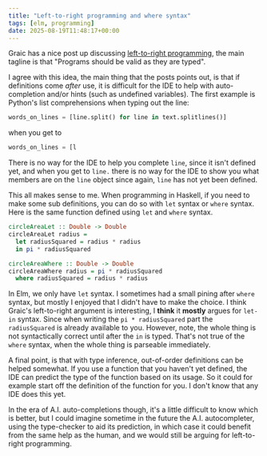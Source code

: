 ```yaml
---
title: "Left-to-right programming and where syntax"
tags: [elm, programming]
date: 2025-08-19T11:48:17+00:00
---
```


Graic has a nice post up discussing [left-to-right programming](https://graic.net/p/left-to-right-programming), the main tagline is that "Programs should be valid as they are typed".

I agree with this idea, the main thing that the posts points out, is that if definitions come *after* use, it is difficult for the IDE to help with auto-completion and/or hints (such as undefined variables). The first example is Python's list comprehensions when typing out the line:

```python
words_on_lines = [line.split() for line in text.splitlines()]
```

when you get to

```python
words_on_lines = [l
```

There is no way for the IDE to help you complete `line`, since it isn't defined yet, and when you get to `line.` there is no way for the IDE to show you what members are on the `line` object since again, `line` has not yet been defined.


This all makes sense to me. When programming in Haskell, if you need to make some sub definitions, you can do so with `let` syntax or `where` syntax. Here is the same function defined using `let` and `where` syntax.

```haskell
circleAreaLet :: Double -> Double
circleAreaLet radius = 
  let radiusSquared = radius * radius
  in pi * radiusSquared

circleAreaWhere :: Double -> Double
circleAreaWhere radius = pi * radiusSquared
  where radiusSquared = radius * radius
```

In Elm, we only have `let` syntax. I sometimes had a small pining after `where` syntax, but mostly I enjoyed that I didn't have to make the choice.
I think Graic's left-to-right argument is interesting, I **think** it **mostly** argues for `let-in` syntax. Since when writing the `pi * radiusSquared` part the `radiusSquared` is already available to you. However, note, the whole thing is not syntactically correct until after the `in` is typed. That's not true of the `where` syntax, when the whole thing is parseable immediately.

A final point, is that with type inference, out-of-order definitions can be helped somewhat. If you use a function that you haven't yet defined, the IDE can predict the type of the function based on its usage. So it could for example start off the definition of the function for you. I don't know that any IDE does this yet.

In the era of A.I. auto-completions though, it's a little difficult to know which is better, but I could imagine sometime in the future the A.I. autocompleter, using the type-checker to aid its prediction, in which case it could benefit from the same help as the human, and we would still be arguing for left-to-right programming.
